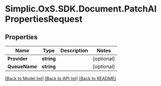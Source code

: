 # Simplic.OxS.SDK.Document.PatchAIPropertiesRequest

## Properties

Name | Type | Description | Notes
------------ | ------------- | ------------- | -------------
**Provider** | **string** |  | [optional] 
**QueueName** | **string** |  | [optional] 

[[Back to Model list]](../README.md#documentation-for-models) [[Back to API list]](../README.md#documentation-for-api-endpoints) [[Back to README]](../README.md)

